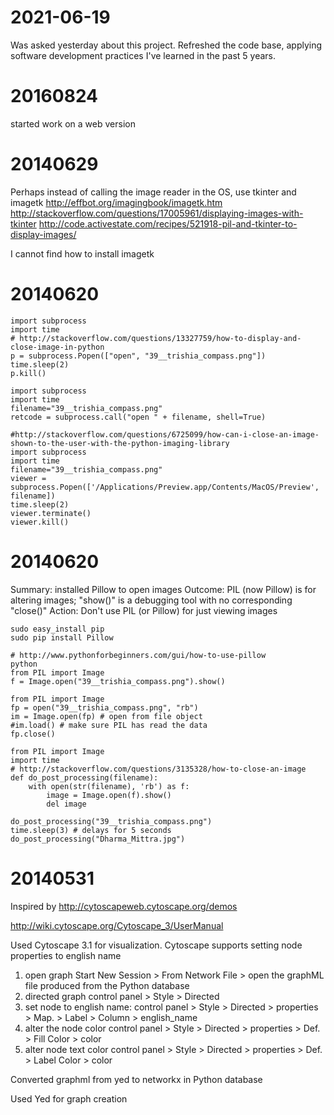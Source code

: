 # 2021-06-19

Was asked yesterday about this project. Refreshed the code base, applying software development practices I've learned in the past 5 years.

# 20160824

started work on a web version

# 20140629

Perhaps instead of calling the image reader in the OS, use tkinter and imagetk
http://effbot.org/imagingbook/imagetk.htm
http://stackoverflow.com/questions/17005961/displaying-images-with-tkinter
http://code.activestate.com/recipes/521918-pil-and-tkinter-to-display-images/

I cannot find how to install imagetk

# 20140620

```
import subprocess
import time
# http://stackoverflow.com/questions/13327759/how-to-display-and-close-image-in-python
p = subprocess.Popen(["open", "39__trishia_compass.png"])
time.sleep(2)
p.kill()
```

```
import subprocess
import time
filename="39__trishia_compass.png"
retcode = subprocess.call("open " + filename, shell=True)
```

```
#http://stackoverflow.com/questions/6725099/how-can-i-close-an-image-shown-to-the-user-with-the-python-imaging-library
import subprocess
import time
filename="39__trishia_compass.png"
viewer = subprocess.Popen(['/Applications/Preview.app/Contents/MacOS/Preview', filename])
time.sleep(2)
viewer.terminate()
viewer.kill()
```

# 20140620

Summary: installed Pillow to open images
Outcome: PIL (now Pillow) is for altering images; "show()" is a debugging tool with no corresponding "close()"
Action: Don't use PIL (or Pillow) for just viewing images
```
sudo easy_install pip
sudo pip install Pillow
```

```
# http://www.pythonforbeginners.com/gui/how-to-use-pillow
python
from PIL import Image
f = Image.open("39__trishia_compass.png").show()
```

```
from PIL import Image
fp = open("39__trishia_compass.png", "rb")
im = Image.open(fp) # open from file object
#im.load() # make sure PIL has read the data
fp.close()
```

```
from PIL import Image
import time
# http://stackoverflow.com/questions/3135328/how-to-close-an-image
def do_post_processing(filename):
    with open(str(filename), 'rb') as f:
        image = Image.open(f).show()
        del image

do_post_processing("39__trishia_compass.png")
time.sleep(3) # delays for 5 seconds
do_post_processing("Dharma_Mittra.jpg")
```

# 20140531

Inspired by
http://cytoscapeweb.cytoscape.org/demos

http://wiki.cytoscape.org/Cytoscape_3/UserManual

Used Cytoscape 3.1 for visualization. Cytoscape supports setting node properties to english name
1) open graph
Start New Session > From Network File > open the graphML file produced from the Python database
2) directed graph
control panel > Style > Directed
2) set node to english name:
control panel > Style > Directed > properties > Map. > Label > Column > english_name
3) alter the node color
control panel > Style > Directed > properties > Def. > Fill Color > color
4) alter node text color
control panel > Style > Directed > properties > Def. > Label Color > color



Converted graphml from yed to networkx in Python database


Used Yed for graph creation
